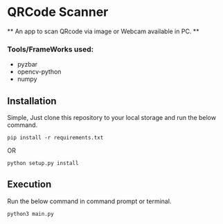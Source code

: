 # QRCode Scanner
** An app to scan QRcode via image or Webcam available in PC. **

### Tools/FrameWorks used:
 - pyzbar
 - opencv-python
 - numpy

## Installation
Simple, Just clone this repository to your local storage and run the below command.

` pip install -r requirements.txt `   

OR

` python setup.py install `

## Execution
Run the below command in command prompt or terminal.

`python3 main.py`
